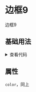 <!-- 加载 demo 组件 start -->
<script setup>
import demo from './demo.vue'
</script>
<!-- 加载 demo 组件 end -->

<!-- 正文开始 -->

# 边框9

边框9

## 基础用法
<demo />
<details>
<summary>查看代码</summary>

<<< @/Border/BorderBox9/demo.vue

</details>

## 属性
`color`，同上